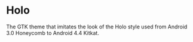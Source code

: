 # Holo
The GTK theme that imitates the look of the Holo style used from Android 3.0 Honeycomb to Android 4.4 Kitkat.

